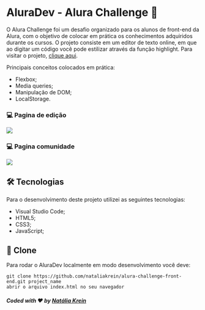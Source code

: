 # AluraDev - Alura Challenge 💙
O Alura Challenge foi um desafio organizado para os alunos de front-end da Alura, com o objetivo de colocar em prática os conhecimentos adquiridos durante os cursos. 
O projeto consiste em um editor de texto online, em que ao digitar um código você pode estilizar através da função highlight.
Para visitar o projeto, <a href="https://nataliakrein.github.io/alura-challenge-front-end/">clique aqui</a>.

Principais conceitos colocados em prática:
<ul>
  <li>Flexbox;</li>
  <li>Media queries;</li>
  <li>Manipulação de DOM;</li>
  <li>LocalStorage.</li>
</ul> 

### 💻 Pagina de edição
![](https://user-images.githubusercontent.com/75141156/120339086-3186ce80-c2cb-11eb-9593-a1daa64f95c2.gif)


### 💻 Pagina comunidade
![](https://user-images.githubusercontent.com/75141156/120339292-5da24f80-c2cb-11eb-96c6-e43ab869ed81.gif)


## 🛠 Tecnologias
Para o desenvolvimento deste projeto utilizei as seguintes tecnologias:
<ul>
  <li>Visual Studio Code;</li>
  <li>HTML5;</li>
  <li>CSS3;</li>
  <li>JavaScript;</li>
</ul>

## 💾 Clone
Para rodar o AluraDev localmente em modo desenvolvimento você deve:
```
git clone https://github.com/nataliakrein/alura-challenge-front-end.git project_name
abrir o arquivo index.html no seu navegador
```
##### Coded with ❤ by <a href="https://github.com/nataliakrein/">Natália Krein</a>
